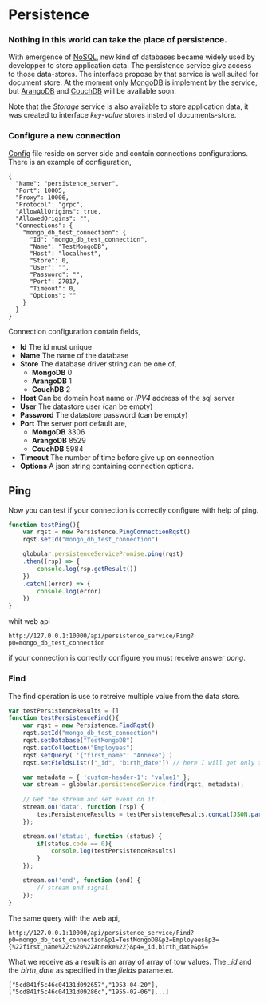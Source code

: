 # Persistence
### Nothing in this world can take the place of persistence. 
With emergence of [NoSQL](https://en.wikipedia.org/wiki/NoSQL), new kind of databases became widely used by developper to store application data. The persistence service give access to those data-stores. The interface propose by that service is well suited for document store. At the moment only [MongoDB](https://www.mongodb.com/) is implement by the service, but [ArangoDB](https://www.arangodb.com/) and [CouchDB](http://couchdb.apache.org/) will be available soon. 

Note that the *Storage* service is also available to store application data, it was created to interface *key-value* stores insted of documents-store.

### Configure a new connection
[Config](https://github.com/davecourtois/Globular/blob/master/persistence/persistence_server/config.json) file reside on server side and contain connections configurations. There is an example of configuration,
  ```
  {
    "Name": "persistence_server",
    "Port": 10005,
    "Proxy": 10006,
    "Protocol": "grpc",
    "AllowAllOrigins": true,
    "AllowedOrigins": "",
    "Connections": {
      "mongo_db_test_connection": {
        "Id": "mongo_db_test_connection",
        "Name": "TestMongoDB",
        "Host": "localhost",
        "Store": 0,
        "User": "",
        "Password": "",
        "Port": 27017,
        "Timeout": 0,
        "Options": ""
      }
    }
  }
  ```
Connection configuration contain fields,
* **Id** The id must unique
* **Name** The name of the database
* **Store** The database driver string can be one of,
    * **MongoDB** 0
    * **ArangoDB** 1
    * **CouchDB** 2
* **Host** Can be domain host name or *IPV4* address of the sql server
* **User** The datastore user (can be empty)
* **Password** The datastore password (can be empty)
* **Port** The server port default are,
    * **MongoDB** 3306
    * **ArangoDB** 8529
    * **CouchDB** 5984
* **Timeout** The number of time before give up on connection
* **Options** A json string containing connection options.

## Ping
Now you can test if your connection is correctly configure with help of ping.
```javascript
function testPing(){
    var rqst = new Persistence.PingConnectionRqst()
    rqst.setId("mongo_db_test_connection")

    globular.persistenceServicePromise.ping(rqst)
    .then((rsp) => {
        console.log(rsp.getResult())
    })
    .catch((error) => {
        console.log(error)
    })
}
```
whit web api
```http
http://127.0.0.1:10000/api/persistence_service/Ping?p0=mongo_db_test_connection
```
if your connection is correctly configure you must receive answer *pong*.

### Find
The find operation is use to retreive multiple value from the data store.
```javascript
var testPersistenceResults = []
function testPersistenceFind(){
    var rqst = new Persistence.FindRqst()
    rqst.setId("mongo_db_test_connection")
    rqst.setDatabase("TestMongoDB")
    rqst.setCollection("Employees")
    rqst.setQuery( '{"first_name": "Anneke"}')
    rqst.setFieldsList(["_id", "birth_date"]) // here I will get only the _id and the birth date.

    var metadata = { 'custom-header-1': 'value1' };
    var stream = globular.persistenceService.find(rqst, metadata);
    
    // Get the stream and set event on it...
    stream.on('data', function (rsp) {
        testPersistenceResults = testPersistenceResults.concat(JSON.parse(rsp.getJsonstr()))
    });

    stream.on('status', function (status) {
        if(status.code == 0){
            console.log(testPersistenceResults)
        }
    });

    stream.on('end', function (end) {
        // stream end signal
    });
}
```

The same query with the web api,
```http
http://127.0.0.1:10000/api/persistence_service/Find?p0=mongo_db_test_connection&p1=TestMongoDB&p2=Employees&p3={%22first_name%22:%20%22Anneke%22}&p4=_id,birth_date&p5=
```
What we receive as a result is an array of array of tow values. The *_id* and the *birth_date* as specified in the *fields* parameter.
```
["5cd841f5c46c04131d092657","1953-04-20"],["5cd841f5c46c04131d09286c","1955-02-06"]...]
```
